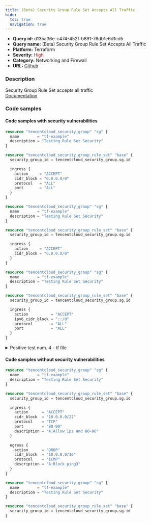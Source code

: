 ```yaml
---
title: (Beta) Security Group Rule Set Accepts All Traffic
hide:
  toc: true
  navigation: true
---
```


<style>
  .highlight .hll {
    background-color: #ff171742;
  }
  .md-content {
    max-width: 1100px;
    margin: 0 auto;
  }
</style>

-   **Query id:** d135a36e-c474-452f-b891-76db1e6d1cd5
-   **Query name:** (Beta) Security Group Rule Set Accepts All Traffic
-   **Platform:** Terraform
-   **Severity:** <span style="color:#bb2124">High</span>
-   **Category:** Networking and Firewall
-   **URL:** [Github](https://github.com/Checkmarx/kics/tree/master/assets/queries/terraform/tencentcloud/security_group_rule_set_accepts_all_traffic)

### Description
Security Group Rule Set accepts all traffic<br>
[Documentation](https://registry.terraform.io/providers/tencentcloudstack/tencentcloud/latest/docs/resources/security_group_rule_set#ingress)

### Code samples
#### Code samples with security vulnerabilities
```tf title="Positive test num. 1 - tf file" hl_lines="9"
resource "tencentcloud_security_group" "sg" {
  name        = "tf-example"
  description = "Testing Rule Set Security"
}

resource "tencentcloud_security_group_rule_set" "base" {
  security_group_id = tencentcloud_security_group.sg.id

  ingress {
    action     = "ACCEPT"
    cidr_block = "0.0.0.0/0"
    protocol   = "ALL"
    port       = "ALL"
  }
}

```
```tf title="Positive test num. 2 - tf file" hl_lines="9"
resource "tencentcloud_security_group" "sg" {
  name        = "tf-example"
  description = "Testing Rule Set Security"
}

resource "tencentcloud_security_group_rule_set" "base" {
  security_group_id = tencentcloud_security_group.sg.id

  ingress {
    action     = "ACCEPT"
    cidr_block = "0.0.0.0/0"
  }
}

```
```tf title="Positive test num. 3 - tf file" hl_lines="9"
resource "tencentcloud_security_group" "sg" {
  name        = "tf-example"
  description = "Testing Rule Set Security"
}

resource "tencentcloud_security_group_rule_set" "base" {
  security_group_id = tencentcloud_security_group.sg.id

  ingress {
    action          = "ACCEPT"
    ipv6_cidr_block = "::/0"
    protocol        = "ALL"
    port            = "ALL"
  }
}

```
<details><summary>Positive test num. 4 - tf file</summary>

```tf hl_lines="9"
resource "tencentcloud_security_group" "sg" {
  name        = "tf-example"
  description = "Testing Rule Set Security"
}

resource "tencentcloud_security_group_rule_set" "base" {
  security_group_id = tencentcloud_security_group.sg.id

  ingress {
    action          = "ACCEPT"
    ipv6_cidr_block = "::/0"
  }
}

```
</details>


#### Code samples without security vulnerabilities
```tf title="Negative test num. 1 - tf file"
resource "tencentcloud_security_group" "sg" {
  name        = "tf-example"
  description = "Testing Rule Set Security"
}

resource "tencentcloud_security_group_rule_set" "base" {
  security_group_id = tencentcloud_security_group.sg.id

  ingress {
    action      = "ACCEPT"
    cidr_block  = "10.0.0.0/22"
    protocol    = "TCP"
    port        = "80-90"
    description = "A:Allow Ips and 80-90"
  }

  egress {
    action      = "DROP"
    cidr_block  = "10.0.0.0/16"
    protocol    = "ICMP"
    description = "A:Block ping3"
  }
}

```
```tf title="Negative test num. 2 - tf file"
resource "tencentcloud_security_group" "sg" {
  name        = "tf-example"
  description = "Testing Rule Set Security"
}

resource "tencentcloud_security_group_rule_set" "base" {
  security_group_id = tencentcloud_security_group.sg.id
}

```
